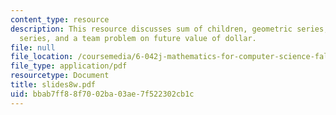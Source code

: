 ```yaml
---
content_type: resource
description: This resource discusses sum of children, geometric series, infinite geometric
  series, and a team problem on future value of dollar.
file: null
file_location: /coursemedia/6-042j-mathematics-for-computer-science-fall-2005/bbab7ff88f7002ba03ae7f522302cb1c_slides8w.pdf
file_type: application/pdf
resourcetype: Document
title: slides8w.pdf
uid: bbab7ff8-8f70-02ba-03ae-7f522302cb1c
---
```

